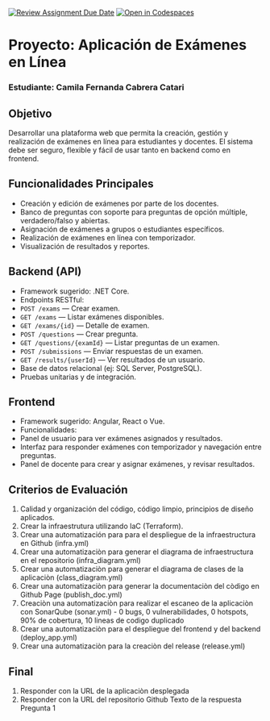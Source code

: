 [![Review Assignment Due Date](https://classroom.github.com/assets/deadline-readme-button-22041afd0340ce965d47ae6ef1cefeee28c7c493a6346c4f15d667ab976d596c.svg)](https://classroom.github.com/a/A-aUFMBb)
[![Open in Codespaces](https://classroom.github.com/assets/launch-codespace-2972f46106e565e64193e422d61a12cf1da4916b45550586e14ef0a7c637dd04.svg)](https://classroom.github.com/open-in-codespaces?assignment_repo_id=20616744)


# Proyecto: Aplicación de Exámenes en Línea

### Estudiante: Camila Fernanda Cabrera Catari


## Objetivo
Desarrollar una plataforma web que permita la creación, gestión y realización de exámenes en línea para estudiantes y docentes. El sistema debe ser seguro, flexible y fácil de usar tanto en backend como en frontend.

## Funcionalidades Principales
- Creación y edición de exámenes por parte de los docentes.
- Banco de preguntas con soporte para preguntas de opción múltiple, verdadero/falso y abiertas.
- Asignación de exámenes a grupos o estudiantes específicos.
- Realización de exámenes en línea con temporizador.
- Visualización de resultados y reportes.

## Backend (API)
- Framework sugerido: .NET Core.
- Endpoints RESTful:
- `POST /exams` — Crear examen.
- `GET /exams` — Listar exámenes disponibles.
- `GET /exams/{id}` — Detalle de examen.
- `POST /questions` — Crear pregunta.
- `GET /questions/{examId}` — Listar preguntas de un examen.
- `POST /submissions` — Enviar respuestas de un examen.
- `GET /results/{userId}` — Ver resultados de un usuario.
- Base de datos relacional (ej: SQL Server, PostgreSQL).
- Pruebas unitarias y de integración.

## Frontend
- Framework sugerido: Angular, React o Vue.
- Funcionalidades:
- Panel de usuario para ver exámenes asignados y resultados.
- Interfaz para responder exámenes con temporizador y navegación entre preguntas.
- Panel de docente para crear y asignar exámenes, y revisar resultados.

## Criterios de Evaluación
1. Calidad y organización del código, código limpio, principios de diseño aplicados.
2. Crear la infraestrutura utilizando IaC (Terraform).
3. Crear una automatización para para el despliegue de la infraestructura en Github (infra.yml)
4. Crear una automatizaciòn para generar el diagrama de infraestructura en el repositorio (infra_diagram.yml)
5. Crear una automatizaciòn para generar el diagrama de clases de la aplicaciòn (class_diagram.yml)
6. Crear una automatizaciòn para generar la documentaciòn del còdigo en Github Page (publish_doc.yml)
7. Creaciòn una automatizaciòn para realizar el escaneo de la aplicaciòn con SonarQube (sonar.yml) - 0 bugs, 0 vulnerabilidades, 0 hotspots, 90% de cobertura, 10 lineas de codigo duplicado
8. Crear una automatizaciòn para el despliegue del frontend y del backend (deploy_app.yml)
9. Crear una automatizaciòn para la creaciòn del release (release.yml)

## Final
1. Responder con la URL de la aplicaciòn desplegada
2. Responder con la URL del repositorio Github
Texto de la respuesta Pregunta 1